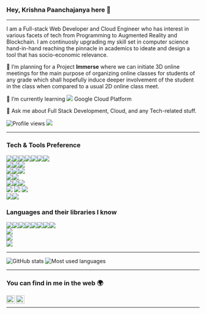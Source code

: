 ### Hey, Krishna Paanchajanya here 👋

---

I am a Full-stack Web Developer and Cloud Engineer who has interest in various facets of tech from Programming to Augmented Reality and Blockchain. I am continuosly upgrading my skill set in computer science hand-in-hand reaching the pinnacle in academics to ideate and design a tool that has socio-economic relevance.
 
 🔭 I’m planning for a Project **Immerse** where we can initiate 3D online meetings for the main purpose of organizing online classes for students of any grade which shall hopefully induce deeper involvement of the student in the class when compared to a usual 2D online class meet.
 
 🌱 I’m currently learning <img src="http://img.shields.io/badge/-4285F4?style=flat&logo=google%20cloud&logoColor=white"/> Google Cloud Platform
 
 💬 Ask me about Full Stack Development, Cloud, and any Tech-related stuff.


![Profile views](https://gpvc.arturio.dev/PAANCHAJANYA)  <img src="https://img.shields.io/github/followers/PAANCHAJANYA?label=Follow" style=" float:left, margin-right:10px" />


---


### Tech & Tools Preference

<img src="https://img.shields.io/badge/-HTML5-E34F26?style=flat&logo=html5&logoColor=white"/><img src="https://img.shields.io/badge/-CSS3-1572B6?style=flat&logo=css3&logoColor=white"/><img src="https://img.shields.io/badge/-SASS-cc6699?style=flat&logo=sass&logoColor=ffffff"/><img src="https://img.shields.io/badge/-Bootstrap-563D7C?style=flat&logo=bootstrap&logoColor=white"/><img src="https://img.shields.io/badge/-JavaScript-eed718?style=flat&logo=javascript&logoColor=ffffff"/><img src="https://img.shields.io/badge/-jQuery-blue?style=flat&logo=jquery&logoColor=white"/><img src="https://img.shields.io/badge/-D3.js-black?style=flat&logo=d3.js&logoColor=white"/>
<br/>
<img src="https://img.shields.io/badge/-MySQL-F29111?style=flat&logo=mysql&logoColor=FFFFFF&logoColor=white"/><img src="https://img.shields.io/badge/-SQL%20Server-red?style=flat&logo=microsoft-sql-server&logoColor=FFFFFF"/><img src="https://img.shields.io/badge/-PHP-purple?style=flat&logo=php&logoColor=FFFFFF"/>
<br/>
<img src="https://img.shields.io/badge/-Microsoft%20Azure-blue?style=flat&logo=microsoft-azure&logoColor=white"/><img src="https://img.shields.io/badge/-AWS-orange?style=flat&logoColor=FFFFFF"/><img src="http://img.shields.io/badge/-Google%20Cloud%20Platform-4285F4?style=flat&logo=google%20cloud&logoColor=white"/>
<br/>
<img src="http://img.shields.io/badge/-Git-F1502F?style=flat&logo=git&logoColor=FFFFFF"/><img src="http://img.shields.io/badge/-Github-000000?style=flat&logo=github&logoColor=FFFFFF"/>
<br/>
<img src="https://img.shields.io/badge/-Augmented%20Reality-3C873A"/><img src="https://img.shields.io/badge/-SparkAR-e535ab?style=flat&logo=spark-ar&logoColor=FFFFFF"/><img src="https://img.shields.io/badge/-Alexa%20Skills%20Kit-007ACC?style=flat&logo=amazon-alexa&logoColor=white"/>
<br/>
<img src="https://img.shields.io/badge/-LaTeX-787878?style=flat&logo=latex&logoColor=FFFFFF"/> <img src="https://img.shields.io/badge/-Microsoft%20Office-1572B6?style=flat&logo=microsoft-office&logoColor=white"/> <img src="http://img.shields.io/badge/-MATLAB-430098"/>
<br/>
<img src="http://img.shields.io/badge/-Blockchain-black?style=flat"/><img src="http://img.shields.io/badge/-Ethereum-black?style=flat&logo=ethereum&logoColor=white"/>

### Languages and their libraries I know


<img src="https://img.shields.io/badge/-Python-black?style=flat&logo=python&logoColor=white"/><img src="https://img.shields.io/badge/-NumPy-black?style=flat&logo=numpy&logoColor=white"/><img src="https://img.shields.io/badge/-Pandas-black?style=flat&logo=pandas&logoColor=white"/><img src="https://img.shields.io/badge/-GeoPandas-black?style=flat&logo=pandas&logoColor=white"/><img src="https://img.shields.io/badge/-Matplotlib-black"/><img src="https://img.shields.io/badge/-Tkinter-black"/><img src="https://img.shields.io/badge/-Flask-black?style=flat&logo=flask&logoColor=white"/><img src="https://img.shields.io/badge/-OpenCV-black?style=flat&logo=opencv&logoColor=white"/>
<br/>
<img src="https://img.shields.io/badge/-C%20&%20C++-659ad2?style=flat&logo=c%2B%2B&logoColor=ffffff"/>
<br/>
<img src="http://img.shields.io/badge/-Java-F89820?style=flat&logo=java&logoColor=white"/>
<br/>
<img src="https://img.shields.io/badge/-C%23-brown?style=flat&logo=c-sharp&logoColor=ffffff"/>

---

![GitHub stats](https://github-readme-stats.vercel.app/api?username=PAANCHAJANYA&show_icons=true&hide_border=true&theme=dracula) ![Most used languages](https://github-readme-stats.vercel.app/api/top-langs/?username=PAANCHAJANYA&show_icons=true&hide_border=true&theme=dracula)

---


### You can find in me in the web 🌍
[<img align="left" alt="Paanchajanya | Twitter" width="22px" src="https://cdn.jsdelivr.net/npm/simple-icons@v3/icons/twitter.svg" />][twitter]
[<img align="left" alt="Paanchajanya | LinkedIn" width="22px" src="https://cdn.jsdelivr.net/npm/simple-icons@v3/icons/linkedin.svg" />][linkedin]

<br/>


---

[twitter]: https://twitter.com/KPaanchajanya
[linkedin]: https://www.linkedin.com/in/krishna-paanchajanya-5454b71a0/

